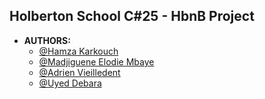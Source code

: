 ## Holberton School C#25 - HbnB Project

- **AUTHORS:**
    - [@Hamza Karkouch](https://github.com/SoliraZ)
    - [@Madjiguene Elodie Mbaye](https://github.com/Elodie-mbaye)
    - [@Adrien Vieilledent](https://github.com/vlldnt)
    - [@Uyed Debara](http://github.com)
